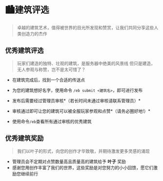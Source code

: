 # 🏙️建筑评选

> 卓越的建筑艺术，值得被世界的目光所发现和赞赏，让我们共同分享这些人类创造力的杰作

## 优秀建筑评选

> 玩家们建造的独特、壮观的建筑，是服务器中绝美的风景线 但只是建造，无人参观与称赞，岂不是太可惜了？

- 在建筑完成后，找到一个合适的传送点
- 为您的建筑想好名字，使用命令 `/eb submit <建筑名>`，即可进行发布

- 发布后需要经过管理员审核*（若长时间未通过审核请联系管理员）*
- 审核通过即可让您的建筑可以被全服玩家参观和点赞*（请务必圈好地!）*
- 使用命令`/eb`查看所有通过审核的优秀建筑

## 优秀建筑奖励

> 我们以叶子的形式，向您的创作才华致敬，并期待激发更多灵感的涌现

- 管理员会不定期对点赞数量高且质量高的建筑给予 **叶子** 奖励
- 感谢您用创作丰富了我们的世界，这些奖励是对您努力的小小回馈，愿它们激励您继续前行